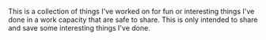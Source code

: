 This is a collection of things I've worked on for fun or interesting things I've done in a work capacity that are safe to share.  This is only intended to share and save some interesting things I've done.  


